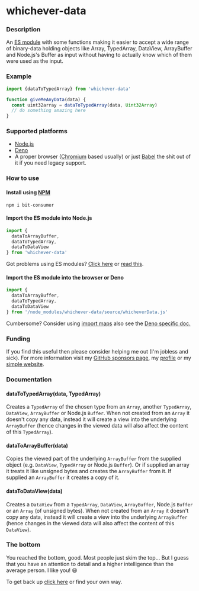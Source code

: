# whichever-data

### Description
An [ES module](https://flaviocopes.com/es-modules/) with some functions making it easier to accept a wide range of binary-data holding objects like Array, TypedArray, DataView, ArrayBuffer and Node.js's Buffer as input without having to actually know which of them were used as the input.

### Example

```js
import {dataToTypedArray} from 'whichever-data'

function giveMeAnyData(data) {
  const uint32array = dataToTypedArray(data, Uint32Array)
  // do something amazing here
}
```

### Supported platforms

* [Node.js](https://nodejs.org)
* [Deno](https://deno.land)
* A proper browser ([Chromium](https://en.wikipedia.org/wiki/Chromium_(web_browser)) based usually) or just [Babel](https://babeljs.io) the shit out of it if you need legacy support.

### How to use

#### Install using [NPM](https://www.npmjs.com/)

```shell
npm i bit-consumer
```

#### Import the ES module into Node.js

```js
import {
  dataToArrayBuffer,
  dataToTypedArray,
  dataToDataView
} from 'whichever-data'
```
Got problems using ES modules? [Click here](https://stackoverflow.com/questions/45854169/how-can-i-use-an-es6-import-in-node-js/56350495#56350495) or [read this](https://nodejs.org/api/esm.html).

#### Import the ES module into the browser or Deno

```js
import {
  dataToArrayBuffer,
  dataToTypedArray,
  dataToDataView
} from '/node_modules/whichever-data/source/whicheverData.js'
```

Cumbersome? Consider using [import maps](https://github.com/WICG/import-maps#readme) also see the [Deno specific doc.](https://deno.land/manual/linking_to_external_code/import_maps)

### Funding

If you find this useful then please consider helping me out (I'm jobless and sick). For more information visit my [GitHub sponsors page](https://github.com/sponsors/JoakimCh), my [profile](https://github.com/JoakimCh) or my [simple website](https://joakimch.github.io/funding.html).

### Documentation

#### dataToTypedArray(data, TypedArray)

Creates a `TypedArray` of the chosen type from an `Array`, another `TypedArray`, `DataView`, `ArrayBuffer` or Node.js `Buffer`. When not created from an `Array` it doesn't copy any data, instead it will create a view into the underlying `ArrayBuffer` (hence changes in the viewed data will also affect the content of this `TypedArray`).

#### dataToArrayBuffer(data)

Copies the viewed part of the underlying `ArrayBuffer` from the supplied object (e.g. `DataView`, `TypedArray` or Node.js `Buffer`). Or if supplied an array it treats it like unsigned bytes and creates the `ArrayBuffer` from it. If supplied an `ArrayBuffer` it creates a copy of it.

#### dataToDataView(data)

Creates a `DataView` from a `TypedArray`, `DataView`, `ArrayBuffer`, Node.js `Buffer` or an `Array` (of unsigned bytes). When not created from an `Array` it doesn't copy any data, instead it will create a view into the underlying `ArrayBuffer` (hence changes in the viewed data will also affect the content of this `DataView`).

### The bottom

You reached the bottom, good. Most people just skim the top... But I guess that you have an attention to detail and a higher intelligence than the average person. I like you! 😃

To get back up [click here](#whichever-data) or find your own way.